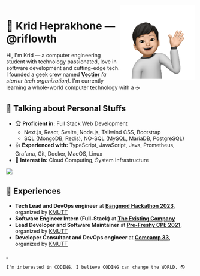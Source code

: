 <img a="Hi!" align="right" height="200" width="200" alt="riflowth's avatar" src="https://raw.githubusercontent.com/riflowth/riflowth/master/img/avatar.png"/>

# 🙏 Krid Heprakhone — @riflowth

Hi, I'm Krid — a computer engineering student with technology passionated, love in software development and cutting-edge tech. I founded a geek crew named **[Vectier](https://github.com/Vectier)** *(a starter tech organization)*. I'm currently learning a whole-world computer technology with a ☕

## 💬 Talking about Personal Stuffs

- 🏆 **Proficient in:** Full Stack Web Development
  - Next.js, React, Svelte, Node.js, Tailwind CSS, Bootstrap
  - SQL (MongoDB, Redis), NO-SQL (MySQL, MariaDB, PostgreSQL)
- 👍 **Experienced with:** TypeScript, JavaScript, Java, Prometheus, Grafana, Git, Docker, MacOS, Linux
- 👀 **Interest in:** Cloud Computing, System Infrastructure

<img height="25" src="https://skillicons.dev/icons?i=ts,js,java,nextjs,react,svelte,tailwindcss,bootstrap,nodejs,mysql,mongodb,redis,git,docker,linux" />

## 🌟 Experiences
- **Tech Lead and DevOps engineer** at **[Bangmod Hackathon 2023](https://github.com/cpe-kmutt-student/bangmod-hackathon-2023)**, organized by [KMUTT](https://www.kmutt.ac.th/)
- **Software Engineer Intern (Full-Stack)** at **[The Existing Company](https://www.existing.co/)**
- **Lead Developer and Software Maintainer** at **[Pre-Freshy CPE 2021](https://github.com/CPE34-KMUTT/pre-freshy-cpe-2021)**, organized by [KMUTT](https://www.kmutt.ac.th/)
- **Developer Consultant and DevOps engineer** at **[Comcamp 33](https://github.com/CPE35-KMUTT/comcamp33)**, organized by [KMUTT](https://www.kmutt.ac.th/)

<a href="https://www.linkedin.com/in/krid-heprakhone/">
   <img src="https://img.shields.io/badge/LinkedIn-0077B5?style=for-the-badge&logo=linkedin&logoColor=white" alt="" />
</a>
<a href="https://riflowth.github.io/riflowth/resume.pdf">
  <img src="https://img.shields.io/badge/resume-326ce5?style=for-the-badge&logoColor=white" alt="" />
</a>

<br />

```
I'm interested in CODING. I believe CODING can change the WORLD. 🌎
```
